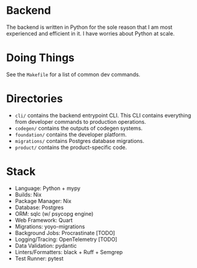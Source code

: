 # Backend

The backend is written in Python for the sole reason that I am most experienced
and efficient in it. I have worries about Python at scale.

# Doing Things

See the `Makefile` for a list of common dev commands.

# Directories

- `cli/` contains the backend entrypoint CLI. This CLI contains everything from
  developer commands to production operations.
- `codegen/` contains the outputs of codegen systems.
- `foundation/` contains the developer platform.
- `migrations/` contains Postgres database migrations.
- `product/` contains the product-specific code.

# Stack

- Language: Python + mypy
- Builds: Nix
- Package Manager: Nix
- Database: Postgres
- ORM: sqlc (w/ psycopg engine)
- Web Framework: Quart
- Migrations: yoyo-migrations
- Background Jobs: Procrastinate [TODO]
- Logging/Tracing: OpenTelemetry [TODO]
- Data Validation: pydantic
- Linters/Formatters: black + Ruff + Semgrep
- Test Runner: pytest
